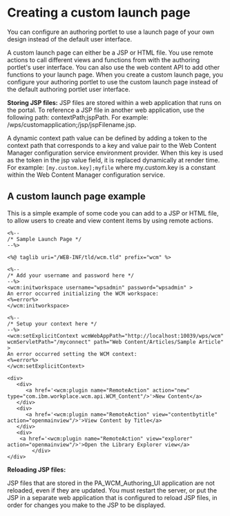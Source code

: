 # Creating a custom launch page

You can configure an authoring portlet to use a launch page of your own design instead of the default user interface.

A custom launch page can either be a JSP or HTML file. You use remote actions to call different views and functions from with the authoring portlet's user interface. You can also use the web content API to add other functions to your launch page. When you create a custom launch page, you configure your authoring portlet to use the custom launch page instead of the default authoring portlet user interface.

**Storing JSP files:** JSP files are stored within a web application that runs on the portal. To reference a JSP file in another web application, use the following path: contextPath;jspPath. For example: /wps/customapplication;/jsp/jspFilename.jsp.

A dynamic context path value can be defined by adding a token to the context path that corresponds to a key and value pair to the Web Content Manager configuration service environment provider. When this key is used as the token in the jsp value field, it is replaced dynamically at render time. For example: `[my.custom.key];myfile` where my.custom.key is a constant within the Web Content Manager configuration service.

## A custom launch page example

This is a simple example of some code you can add to a JSP or HTML file, to allow users to create and view content items by using remote actions.

```
<%--
/* Sample Launch Page */
--%>

<%@ taglib uri="/WEB-INF/tld/wcm.tld" prefix="wcm" %>

<%--
/* Add your username and password here */
--%>
<wcm:initworkspace username="wpsadmin" password="wpsadmin" >
An error occurred initializing the WCM workspace:
<%=error%>
</wcm:initworkspace>

<%--
/* Setup your context here */
--%>
<wcm:setExplicitContext wcmWebAppPath="http://localhost:10039/wps/wcm" wcmServletPath="/myconnect" path="Web Content/Articles/Sample Article" >
An error occurred setting the WCM context:
<%=error%>
</wcm:setExplicitContext>

<div>
   <div>
      <a href='<wcm:plugin name="RemoteAction" action="new" type="com.ibm.workplace.wcm.api.WCM_Content"/>'>New Content</a>
   </div>
   <div>
      <a href='<wcm:plugin name="RemoteAction" view="contentbytitle" action="openmainview"/>'>View Content by Title</a>
   </div>
   <div>
	<a href='<wcm:plugin name="RemoteAction" view="explorer" action="openmainview"/>'>Open the Library Explorer view</a>
        </div>
</div>

```

**Reloading JSP files:**

JSP files that are stored in the PA\_WCM\_Authoring\_UI application are not reloaded, even if they are updated. You must restart the server, or put the JSP in a separate web application that is configured to reload JSP files, in order for changes you make to the JSP to be displayed.


